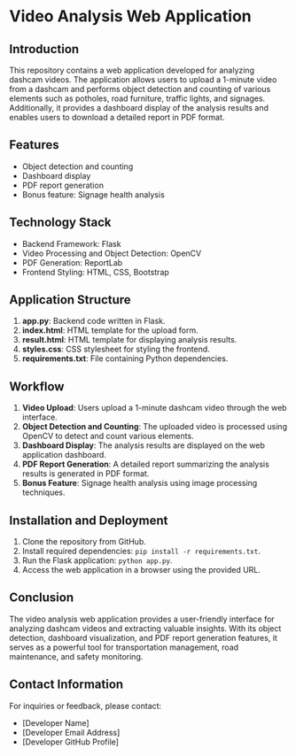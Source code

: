 # Video Analysis Web Application

## Introduction

This repository contains a web application developed for analyzing dashcam videos. The application allows users to upload a 1-minute video from a dashcam and performs object detection and counting of various elements such as potholes, road furniture, traffic lights, and signages. Additionally, it provides a dashboard display of the analysis results and enables users to download a detailed report in PDF format.

## Features

- Object detection and counting
- Dashboard display
- PDF report generation
- Bonus feature: Signage health analysis

## Technology Stack

- Backend Framework: Flask
- Video Processing and Object Detection: OpenCV
- PDF Generation: ReportLab
- Frontend Styling: HTML, CSS, Bootstrap

## Application Structure

1. **app.py**: Backend code written in Flask.
2. **index.html**: HTML template for the upload form.
3. **result.html**: HTML template for displaying analysis results.
4. **styles.css**: CSS stylesheet for styling the frontend.
5. **requirements.txt**: File containing Python dependencies.

## Workflow

1. **Video Upload**: Users upload a 1-minute dashcam video through the web interface.
2. **Object Detection and Counting**: The uploaded video is processed using OpenCV to detect and count various elements.
3. **Dashboard Display**: The analysis results are displayed on the web application dashboard.
4. **PDF Report Generation**: A detailed report summarizing the analysis results is generated in PDF format.
5. **Bonus Feature**: Signage health analysis using image processing techniques.

## Installation and Deployment

1. Clone the repository from GitHub.
2. Install required dependencies: `pip install -r requirements.txt`.
3. Run the Flask application: `python app.py`.
4. Access the web application in a browser using the provided URL.

## Conclusion

The video analysis web application provides a user-friendly interface for analyzing dashcam videos and extracting valuable insights. With its object detection, dashboard visualization, and PDF report generation features, it serves as a powerful tool for transportation management, road maintenance, and safety monitoring.

## Contact Information

For inquiries or feedback, please contact:
- [Developer Name]
- [Developer Email Address]
- [Developer GitHub Profile]
